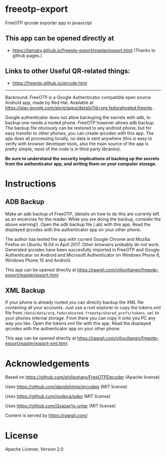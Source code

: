# freeotp-export

FreeOTP qrcode exporter app in javascript

## This app can be opened directly at
- https://tamsky.github.io/freeotp-export/master/export.html  (Thanks to github pages.)

## Links to other Useful QR-related things:
- https://freeotp.github.io/qrcode.html

----

Backround: FreeOTP is a Google Authenticator compatible open source Android app, made by Red Hat. Available at https://play.google.com/store/apps/details?id=org.fedorahosted.freeotp .

Google authenticator does not allow backuping the secrets with adb, to backup one needs a rooted phone. FreeOTP however allows adb backup. The backup file obviously can be restored to any android phone, but for easy transfer to other phones, you can create qrcodes with this app. The app does all processing locally, no data is sent anywhere (this is easy to verify with browser developer tools, also the main source of the app is pretty simple, most of the code is in third party libraries).

__Be sure to understand the security implications of backing up the secrets from the authenticator app, and writing them on your computer storage.__

# Instructions

## ADB Backup

Make an adb backup of FreeOTP, (details on how to do this are currenly left as an excercise for the reader. While you are doing the backup, consider the above warning!). Open the adb backup file (.ab) with this app. Read the displayed qrcodes with the authenticator app on your other phone.

The author has tested the app with current Google Chrome and Mozilla Firefox on Ubuntu 16.04 in April 2017. Other browsers probably do not work. Generated qrcodes have been succesfully imported in FreeOTP and Google Authenticator on Android and Microsoft Authenticator on Windows Phone 8, Windows Phone 10 and Android.

This app can be opened directly at https://rawgit.com/viljoviitanen/freeotp-export/master/export.html 

## XML Backup

If your phone is already rooted you can directly backup the XML file containing all your accounts.
Just use a root explorer to copy the tokens.xml file from `/data/data/org.fedorahosted.freeotp/shared_prefs/tokens.xml` to your phones internal storage.
From there you can copy it onto you PC any way you like.
Open the tokens.xml file with this app. Read the displayed qrcodes with the authenticator app on your other phone.

This app can be opened directly at https://rawgit.com/viljoviitanen/freeotp-export/master/export-xml.html

# Acknowledgements

Based on https://github.com/philipsharp/FreeOTPDecoder (Apache license)

Uses https://github.com/davidshimjs/qrcodejs (MIT license)

Uses https://github.com/nodeca/pako (MIT license)

Uses https://github.com/Qvazar/js-untar (MIT license)

Content is served by https://rawgit.com/

# License

Apache License, Version 2.0
